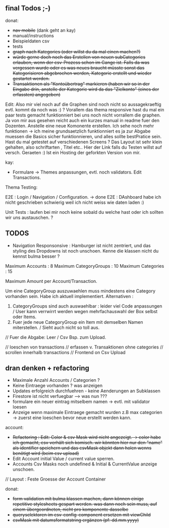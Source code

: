 ## final Todos ;-)

donat:
- ~~nav mobile~~ (dank geht an kay)
- manual/instructions
- Beispieldaten csv
- tests
- ~~graph nach Kategories (oder willst du da mal einen machen?)~~
- ~~würde gerne doch noch das Erstellen von neuen subCategories erlauben, wenn der csv-Prozess schon im Gange ist. Falls da was vergessen wurde oder es was neues braucht müsste sonst das Kategorisieren abgebrochen werden, Kategorie erstellt und wieder gestartet werden.~~
- ~~Transaktionen als "Kontoübertrag" markieren (haben wir so in der Eingabe drin, anstelle der Kategorie wird da das "Zielkonto" (eines der erfassten) angegeben)~~

Edit: Also mir viel noch auf die Graphen sind noch nicht so aussagekraeftig evtl. kommt da noch was :) ? 
Vorallem das thema responsive hast du mal ein paar tests gemacht funktionniert bei uns noch nicht vorrallem die graphen. 
Ja von mir aus gesehen reicht auch ein kurzes manual in readme fuer den Dozenten. Anstelle eine neue Komonente erstellen. 
Ich sehe noch mehr funktionen -> ich meine grundsaetzlich funktionniert es ja zur Abgabe muessen die Basics sicher funktionnieren, und alles sollte bestPratice sein. 
Hast du mal getestet auf verschiedenen Screens ? Das Layout ist sehr klein gehalten, also schriftarten , Titel etc..
Hier der Link falls du Testen willst auf versch. Geraeten :) 
Ist ein Hosting der geforkten Version von mir. 



kay:
- Formulare -> Themes anpassungen, evtl. noch validators. 
Edit Transactions. 


Thema Testing: 

E2E : Login / Navigation / Configuration. -> done
E2E : DAshboard habe ich nicht geschrieben schwierig weil ich nicht weiss wie daten laden :)  

Unit Tests : laufen bei mir noch keine sobald du welche hast oder ich sollten wir uns austauschen. ?



## TODOS 

* Navigation Responsonsive : Hamburger ist nicht zentriert, und das styling des Dropdowns ist noch unschoen. Kenne die klassen nicht du kennst bulma besser ? 



Maximum Accounts : 8
Maximum CategoryGroups : 10
Maximum Categories : 15

Maximum Amount per Account/Transaction.

Um eine CategoryGroup auszuwaehlen muss mindestens eine Category vorhanden sein. Habe ich      aktuell implementiert.
Alternativen : 
  1. CategoryGroups sind auch auswaehlbar : leider viel Code anpassungen / User kann verrwirrt werden wegen mehrfachauswahl der Box selbst oder Items.
  2. Fuer jede neue CategoryGroup ein Item mit demselben Namen miterstellen. / Sieht auch nicht so toll aus.


// Fuer die Abgabe: 
Leer / Csv Bsp. zum Upload. 

// loeschen von transactions
// erfassen v. Transaktionen ohne categories
// scrollen innerhalb transactions
// Frontend on Csv Upload




## dran denken + refactoring

- Maximale Anzahl Accounts / Categorien ?
- Keine Eintraege vorhanden ? was anzeigen
- Updates erfolgreich durchfuehren - keine Aenderungen an Subklassen
- Firestore ist nicht verfuegbar --> was nun ???
- formulare ein neuer eintrag mitselbem namen -> evtl. mit validator loesen
- Anzeige wenn maximale Eintraege gemacht wurden z.B max categorien -> zuerst eine loeschen bevor neue erstellt werden kann.

account:
- ~~Refactoring : Edit: Color & csv Mask wird nicht angezeigt. -> color habe ich gemacht, csv verhält sich komisch. wir könnten hier nur den "name" als identifier speichern und das csvMask objekt dann holen wenns benötigt wird (beim csv upload)~~
- Edit Account initial Value / current value sperren.
- Accounts Csv Masks noch undefined & Initial & CurrentValue anzeige unschoen.

// Layout : Feste Groesse der Account Container


donat:
- ~~form validation mit bulma klassen machen, dann können einige repetitive stylesheets gespart werden. was dann noch sein muss, auf einem übergeordneten, nicht pro komponente dasselbe~~
- ~~queryselektoren im csv-config-component ersetzen mit viewChild~~
- ~~csvMask mit datumsformatstring ergänzen (pf: dd.mm.yyyy)~~
